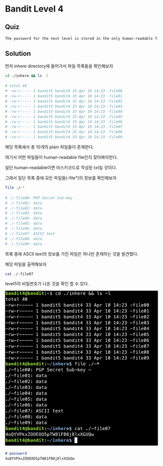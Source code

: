 # Bandit Level 4

## Quiz

```md
The password for the next level is stored in the only human-readable file in the inhere directory. Tip: if your terminal is messed up, try the “reset” command.
```

## Solution

먼저 inhere directory에 들어가서 파일 목록들을 확인해보자

```zsh
cd ./inhere && ls -l

# total 40
# -rw-r----- 1 bandit5 bandit4 33 Apr 10 14:23 -file00
# -rw-r----- 1 bandit5 bandit4 33 Apr 10 14:23 -file01
# -rw-r----- 1 bandit5 bandit4 33 Apr 10 14:23 -file02
# -rw-r----- 1 bandit5 bandit4 33 Apr 10 14:23 -file03
# -rw-r----- 1 bandit5 bandit4 33 Apr 10 14:23 -file04
# -rw-r----- 1 bandit5 bandit4 33 Apr 10 14:23 -file05
# -rw-r----- 1 bandit5 bandit4 33 Apr 10 14:23 -file06
# -rw-r----- 1 bandit5 bandit4 33 Apr 10 14:23 -file07
# -rw-r----- 1 bandit5 bandit4 33 Apr 10 14:23 -file08
# -rw-r----- 1 bandit5 bandit4 33 Apr 10 14:23 -file09
```
해당 목록에서 총 10개의 plain 파일들이 존재한다.

여기서 어떤 파일들이 human-readable file인지 찾아봐야한다.

일단 human-readable이면 아스키코드로 작성된 txt일 것이다.

그래서 일단 목록 중에 모든 파일들(-file*)의 정보를 확인해보자

```zsh
file ./-*

# ./-file00: PGP Secret Sub-key -
# ./-file01: data
# ./-file02: data
# ./-file03: data
# ./-file04: data
# ./-file05: data
# ./-file06: data
# ./-file07: ASCII text
# ./-file08: data
# ./-file09: data
```

목록 중에 ASCII text의 정보를 가진 파일은 하나만 존재하는 것을 발견했다.

해당 파일을 출력해보자

```zsh
cat ./-file07
```
level5의 비밀번호가 나온 것을 확인 할 수 있다.

![](/assets/img/bandit-level4.png)

```md
# password
4oQYVPkxZOOEOO5pTW81FB8j8lxXGUQw
```